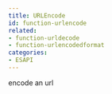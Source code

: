 ```yaml
---
title: URLEncode
id: function-urlencode
related:
- function-urldecode
- function-urlencodedformat
categories:
- ESAPI
---
```


encode an url
